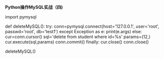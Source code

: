 **Python操作MySQL实战（四)**

import pymysql

def deleteMySQL():
	try:
		conn=pymysql.connect(host='127.0.0.1',
		                     user='root',
		                     passwd='root',
		                     db='test1')
	except Exception as e:
		print(e.args)
	else:
		cur=conn.cursor()
		sql='delete from student where id=%s'
		params=(12,)
		cur.execute(sql,params)
		conn.commit()
	finally:
		cur.close()
		conn.close()

deleteMySQL()